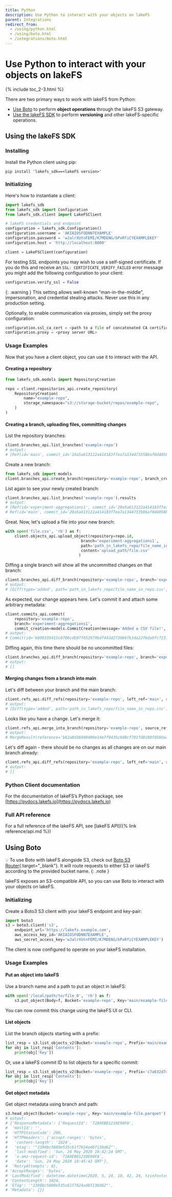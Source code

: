 ```yaml
---
title: Python
description: Use Python to interact with your objects on lakeFS
parent: Integrations
redirect_from: 
  - /using/python.html
  - /using/boto.html
  - /integrations/boto.html
---
```


# Use Python to interact with your objects on lakeFS

{% include toc_2-3.html %}

There are two primary ways to work with lakeFS from Python: 

* [Use Boto](#using-boto) to perform **object operations** through the lakeFS S3 gateway.
* [Use the lakeFS SDK](#using-the-lakefs-sdk) to perform **versioning** and other lakeFS-specific operations.

## Using the lakeFS SDK

### Installing

Install the Python client using pip:


```shell
pip install 'lakefs_sdk==<lakeFS version>'
```

### Initializing

Here's how to instantiate a client:

```python
import lakefs_sdk
from lakefs_sdk import Configuration
from lakefs_sdk.client import LakeFSClient

# lakeFS credentials and endpoint
configuration = lakefs_sdk.Configuration()
configuration.username = 'AKIAIOSFODNN7EXAMPLE'
configuration.password = 'wJalrXUtnFEMI/K7MDENG/bPxRfiCYEXAMPLEKEY'
configuration.host = 'http://localhost:8000'

client = LakeFSClient(configuration)
``` 

For testing SSL endpoints you may wish to use a self-signed certificate.  If you do this and receive an `SSL: CERTIFICATE_VERIFY_FAILED` error message you might add the following configuration to your client:

```python
configuration.verify_ssl = False
```

{: .warning }
This setting allows well-known "man-in-the-middle",
impersonation, and credential stealing attacks.  Never use this in any
production setting.

Optionally, to enable communication via proxies, simply set the proxy configuration:

```python
configuration.ssl_ca_cert = <path to a file of concatenated CA certificates in PEM format> # Set this to customize the certificate file to verify the peer
configuration.proxy = <proxy server URL>
``` 

### Usage Examples

Now that you have a client object, you can use it to interact with the API.

#### Creating a repository

```python
from lakefs_sdk.models import RepositoryCreation

repo = client.repositories_api.create_repository(
    RepositoryCreation(
        name="example-repo",
        storage_namespace="s3://storage-bucket/repos/example-repo",
    )
)
```

#### Creating a branch, uploading files, committing changes

List the repository branches:

```python
client.branches_api.list_branches('example-repo')
# output:
# [Ref(id='main', commit_id='20a5a613122a414183f7ea7a134473358baf0d4058bc82ddd92495f424dfd52e')]
```

Create a new branch:

```python
from lakefs_sdk import models
client.branches_api.create_branch(repository='example-repo', branch_creation=models.BranchCreation(name='experiment-aggregations1', source='main'))
```

List again to see your newly created branch:

```python
client.branches_api.list_branches('example-repo').results
# output:
# [Ref(id='experiment-aggregations1', commit_id='20a5a613122a414183f7ea7a134473358baf0d4058bc82ddd92495f424dfd52e'),
# Ref(id='main', commit_id='20a5a613122a414183f7ea7a134473358baf0d4058bc82ddd92495f424dfd52e')]
```

Great. Now, let's upload a file into your new branch:

```python
with open('file.csv', 'rb') as f:
    client.objects_api.upload_object(repository=repo.id, 
                                 branch='experiment-aggregations1', 
                                 path='path_in_lakefs_repo/file_name_in_repo.csv', 
                                 content='upload_path/file.csv'
                                )
```

Diffing a single branch will show all the uncommitted changes on that branch:

```python
client.branches_api.diff_branch(repository='example-repo', branch='experiment-aggregations1').results
# output:
# [Diff(type='added', path='path_in_lakefs_repo/file_name_in_repo.csv', path_type='object', size_bytes=1030)]
```

As expected, our change appears here. Let's commit it and attach some arbitrary metadata:

```python
client.commits_api.commit(
    repository='example-repo',
    branch='experiment-aggregations1',
    commit_creation=models.CommitCreation(message='Added a CSV file!', metadata={'using': 'python_api'}))
# output:
# Commit(id='6809335415c0700cdb97f652979bdf443d273066fb3da22f6da0fc72317d7969', parents=['20a5a613122a414183f7ea7a134473358baf0d4058bc82ddd92495f424dfd52e'], committer='auth0|111111111111111111111111', message='Added a CSV file!', creation_date=1697832558, meta_range_id='', metadata={'using': 'python_api'})
```

Diffing again, this time there should be no uncommitted files:

```python
client.branches_api.diff_branch(repository='example-repo', branch='experiment-aggregations1').results
# output:
# []
```

#### Merging changes from a branch into main 

Let's diff between your branch and the main branch:

```python
client.refs_api.diff_refs(repository='example-repo', left_ref='main', right_ref='experiment-aggregations1').results
# output:
# [Diff(type='added', path='path_in_lakefs_repo/file_name_in_repo.csv', path_type='object', size_bytes=1030)]

```

Looks like you have a change. Let's merge it:

```python
client.refs_api.merge_into_branch(repository='example-repo', source_ref='experiment-aggregations1', destination_branch='main')
# output:
# MergeResult(reference='b62a8d36988400e14e7f9435c0d8cf701fd8180fd58daca3b10b6fe71c0e815c')
```

Let's diff again - there should be no changes as all changes are on our main branch already:

```python
client.refs_api.diff_refs(repository='example-repo', left_ref='main', right_ref='experiment-aggregations1').results
# output:
# []
```

### Python Client documentation

For the documentation of lakeFS’s Python package, see [https://pydocs.lakefs.io](https://pydocs.lakefs.io)


### Full API reference

For a full reference of the lakeFS API, see [lakeFS API]({% link reference/api.md %})

## Using Boto

💡 To use Boto with lakeFS alongside S3, check out [Boto S3 Router](https://github.com/treeverse/boto-s3-router){:target="_blank"}. It will route
requests to either S3 or lakeFS according to the provided bucket name.
{: .note }

lakeFS exposes an S3-compatible API, so you can use Boto to interact with your objects on lakeFS.

### Initializing

Create a Boto3 S3 client with your lakeFS endpoint and key-pair:
```python
import boto3
s3 = boto3.client('s3',
    endpoint_url='https://lakefs.example.com',
    aws_access_key_id='AKIAIOSFODNN7EXAMPLE',
    aws_secret_access_key='wJalrXUtnFEMI/K7MDENG/bPxRfiCYEXAMPLEKEY')
```

The client is now configured to operate on your lakeFS installation.

### Usage Examples

#### Put an object into lakeFS

Use a branch name and a path to put an object in lakeFS:

```python
with open('/local/path/to/file_0', 'rb') as f:
    s3.put_object(Body=f, Bucket='example-repo', Key='main/example-file.parquet')
```

You can now commit this change using the lakeFS UI or CLI.

#### List objects

List the branch objects starting with a prefix:
 
```python
list_resp = s3.list_objects_v2(Bucket='example-repo', Prefix='main/example-prefix')
for obj in list_resp['Contents']:
    print(obj['Key'])
```

Or, use a lakeFS commit ID to list objects for a specific commit:
 
```python
list_resp = s3.list_objects_v2(Bucket='example-repo', Prefix='c7a632d74f/example-prefix')
for obj in list_resp['Contents']:
    print(obj['Key'])
```

#### Get object metadata

Get object metadata using branch and path:
```python
s3.head_object(Bucket='example-repo', Key='main/example-file.parquet')
# output:
# {'ResponseMetadata': {'RequestId': '72A9EBD1210E90FA',
#  'HostId': '',
#  'HTTPStatusCode': 200,
#  'HTTPHeaders': {'accept-ranges': 'bytes',
#   'content-length': '1024',
#   'etag': '"2398bc5880e535c61f7624ad6f138d62"',
#   'last-modified': 'Sun, 24 May 2020 10:42:24 GMT',
#   'x-amz-request-id': '72A9EBD1210E90FA',
#   'date': 'Sun, 24 May 2020 10:45:42 GMT'},
#  'RetryAttempts': 0},
# 'AcceptRanges': 'bytes',
# 'LastModified': datetime.datetime(2020, 5, 24, 10, 42, 24, tzinfo=tzutc()),
# 'ContentLength': 1024,
# 'ETag': '"2398bc5880e535c61f7624ad6f138d62"',
# 'Metadata': {}}
``` 
